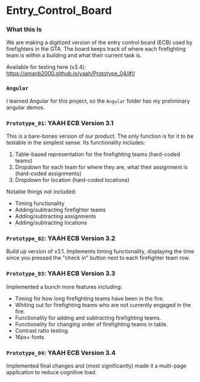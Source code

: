 # Entry_Control_Board

### What this Is
We are making a digitized version of the entry control board (ECB) used by firefighters in the GTA. The board keeps track of where each firefighting team is within a building and what their current task is.

Available for testing here (v3.4): https://amanb2000.github.io/yaah/Prototype_04/#!/

### `Angular`
I learned Angular for this project, so the `Angular` folder has my preliminary angular demos.

### `Prototype_01`: YAAH ECB Version 3.1
This is a bare-bones version of our product. The only function is for it to be testable in the simplest sense. Its functionality includes:
1. Table-based representation for the firefighting teams (hard-coded teams)
2. Dropdown for each team for where they are, what their assignment is (hard-coded assignments)
3. Dropdown for location (hard-coded locations)

Notable things not included:
* Timing functionality
* Adding/subtracting firefighter teams
* Adding/subtracting assignments
* Adding/subtracting locations

### `Prototype_02`: YAAH ECB Version 3.2
Build up version of v3.1. Implements timing functionality, displaying the time since you pressed the "check in" button next to each firefighter team row.

### `Prototype_03`: YAAH ECB Version 3.3
Implemented a bunch more features including:
* Timing for how long firefighting teams have been in the fire.
* Whiting out for firefighting teams who are not currently engaged in the fire.
* Functionality for adding and subtracting firefighting teams.
* Functionality for changing order of firefighting teams in table.
* Contrast ratio testing.
* 16px+ fonts

### `Prototype_04`: YAAH ECB Version 3.4
Implemented final changes and (most significantly) made it a multi-page application to reduce cognitive load.
